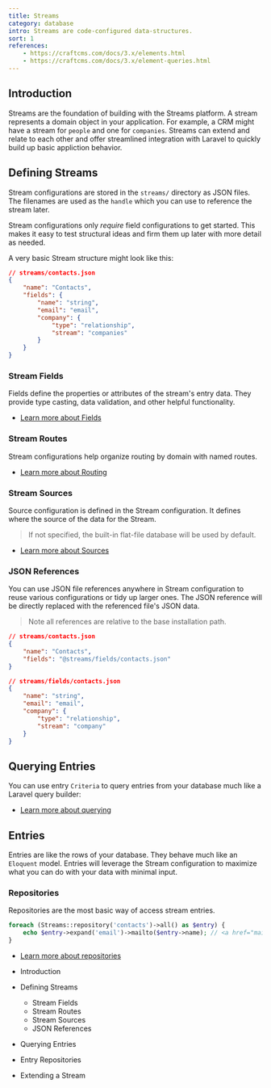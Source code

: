 ```yaml
---
title: Streams
category: database
intro: Streams are code-configured data-structures.
sort: 1
references:
    - https://craftcms.com/docs/3.x/elements.html
    - https://craftcms.com/docs/3.x/element-queries.html
---
```


## Introduction

Streams are the foundation of building with the Streams platform. A stream represents a domain object in your application. For example, a CRM might have a stream for `people` and one for `companies`. Streams can extend and relate to each other and offer streamlined integration with Laravel to quickly build up basic appliction behavior.

## Defining Streams

Stream configurations are stored in the `streams/` directory as JSON files. The filenames are used as the `handle` which you can use to reference the stream later.

Stream configurations only _require_ field configurations to get started. This makes it easy to test structural ideas and firm them up later with more detail as needed.

A very basic Stream structure might look like this:

```json
// streams/contacts.json
{
    "name": "Contacts",
    "fields": {
        "name": "string",
        "email": "email",
        "company": {
            "type": "relationship",
            "stream": "companies"
        }
    }
}
```

### Stream Fields

Fields define the properties or attributes of the stream's entry data. They provide type casting, data validation, and other helpful functionality. 

- [Learn more about Fields](fields)

### Stream Routes

Stream configurations help organize routing by domain with named routes.

- [Learn more about Routing](routing)

### Stream Sources

Source configuration is defined in the Stream configuration. It defines where the source of the data for the Stream.

> If not specified, the built-in flat-file database will be used by default.

- [Learn more about Sources](sources)

### JSON References

You can use JSON file references anywhere in Stream configuration to reuse various configurations or tidy up larger ones. The JSON reference will be directly replaced with the referenced file's JSON data.

> Note all references are relative to the base installation path.

```json
// streams/contacts.json
{
    "name": "Contacts",
    "fields": "@streams/fields/contacts.json"
}
```

```json
// streams/fields/contacts.json
{
    "name": "string",
    "email": "email",
    "company": {
        "type": "relationship",
        "stream": "company"
    }
}
```

## Querying Entries

You can use entry `Criteria` to query entries from your database much like a Laravel query builder:

- [Learn more about querying](querying)

## Entries

Entries are like the rows of your database. They behave much like an `Eloquent` model. Entries will leverage the Stream configuration to maximize what you can do with your data with minimal input.

### Repositories

Repositories are the most basic way of access stream entries.

```php
foreach (Streams::repository('contacts')->all() as $entry) {
    echo $entry->expand('email')->mailto($entry->name); // <a href="mailto:obfuscated">Ryan Thompson</a>
}
```

- [Learn more about repositories](repositories)




- Introduction
- Defining Streams
    - Stream Fields
    - Stream Routes
    - Stream Sources
    - JSON References
- Querying Entries
- Entry Repositories
- Extending a Stream
